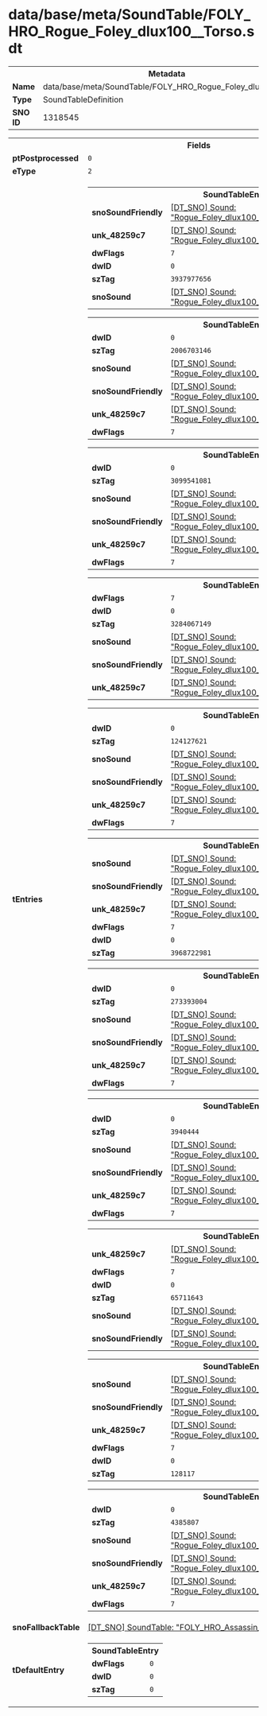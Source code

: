 <h1>data/base/meta/SoundTable/FOLY_HRO_Rogue_Foley_dlux100__Torso.sdt</h1><table><tr><th colspan="100%">Metadata</th></tr><tr><td><b>Name</b></td><td>data/base/meta/SoundTable/FOLY_HRO_Rogue_Foley_dlux100__Torso.sdt</td></tr><tr><td><b>Type</b></td><td>SoundTableDefinition</td></tr><tr><td><b>SNO ID</b></td><td>1318545</td></tr></table>

<table><tr><th colspan="100%">Fields</th></tr><tr><td><b>ptPostprocessed</b></td><td><code>0</code></td></tr><tr><td><b>eType</b></td><td><code>2</code></td></tr><tr><td><b>tEntries</b></td><td><table><tr><th colspan="100%">SoundTableEntry</th></tr><tr><td><b>snoSoundFriendly</b></td><td><a href="..\Sound\Rogue_Foley_dlux100_Torso_AttackQuick_3P_Friendly.snd.md">[DT_SNO] Sound: "Rogue_Foley_dlux100_Torso_AttackQuick_3P_Friendly"</a></td></tr><tr><td><b>unk_48259c7</b></td><td><a href="..\Sound\Rogue_Foley_dlux100_Torso_AttackQuick_3P_Enemy.snd.md">[DT_SNO] Sound: "Rogue_Foley_dlux100_Torso_AttackQuick_3P_Enemy"</a></td></tr><tr><td><b>dwFlags</b></td><td><code>7</code></td></tr><tr><td><b>dwID</b></td><td><code>0</code></td></tr><tr><td><b>szTag</b></td><td><code>3937977656</code></td></tr><tr><td><b>snoSound</b></td><td><a href="..\Sound\Rogue_Foley_dlux100_Torso_AttackQuick_1P.snd.md">[DT_SNO] Sound: "Rogue_Foley_dlux100_Torso_AttackQuick_1P"</a></td></tr></table>


<table><tr><th colspan="100%">SoundTableEntry</th></tr><tr><td><b>dwID</b></td><td><code>0</code></td></tr><tr><td><b>szTag</b></td><td><code>2006703146</code></td></tr><tr><td><b>snoSound</b></td><td><a href="..\Sound\Rogue_Foley_dlux100_Torso_AttackBig_1P.snd.md">[DT_SNO] Sound: "Rogue_Foley_dlux100_Torso_AttackBig_1P"</a></td></tr><tr><td><b>snoSoundFriendly</b></td><td><a href="..\Sound\Rogue_Foley_dlux100_Torso_AttackBig_3P_Friendly.snd.md">[DT_SNO] Sound: "Rogue_Foley_dlux100_Torso_AttackBig_3P_Friendly"</a></td></tr><tr><td><b>unk_48259c7</b></td><td><a href="..\Sound\Rogue_Foley_dlux100_Torso_AttackBig_3P_Enemy.snd.md">[DT_SNO] Sound: "Rogue_Foley_dlux100_Torso_AttackBig_3P_Enemy"</a></td></tr><tr><td><b>dwFlags</b></td><td><code>7</code></td></tr></table>


<table><tr><th colspan="100%">SoundTableEntry</th></tr><tr><td><b>dwID</b></td><td><code>0</code></td></tr><tr><td><b>szTag</b></td><td><code>3099541081</code></td></tr><tr><td><b>snoSound</b></td><td><a href="..\Sound\Rogue_Foley_dlux100_Torso_AttackQuick_1P.snd.md">[DT_SNO] Sound: "Rogue_Foley_dlux100_Torso_AttackQuick_1P"</a></td></tr><tr><td><b>snoSoundFriendly</b></td><td><a href="..\Sound\Rogue_Foley_dlux100_Torso_AttackQuick_3P_Friendly.snd.md">[DT_SNO] Sound: "Rogue_Foley_dlux100_Torso_AttackQuick_3P_Friendly"</a></td></tr><tr><td><b>unk_48259c7</b></td><td><a href="..\Sound\Rogue_Foley_dlux100_Torso_AttackQuick_3P_Enemy.snd.md">[DT_SNO] Sound: "Rogue_Foley_dlux100_Torso_AttackQuick_3P_Enemy"</a></td></tr><tr><td><b>dwFlags</b></td><td><code>7</code></td></tr></table>


<table><tr><th colspan="100%">SoundTableEntry</th></tr><tr><td><b>dwFlags</b></td><td><code>7</code></td></tr><tr><td><b>dwID</b></td><td><code>0</code></td></tr><tr><td><b>szTag</b></td><td><code>3284067149</code></td></tr><tr><td><b>snoSound</b></td><td><a href="..\Sound\Rogue_Foley_dlux100_Torso_Bodyfall_1P.snd.md">[DT_SNO] Sound: "Rogue_Foley_dlux100_Torso_Bodyfall_1P"</a></td></tr><tr><td><b>snoSoundFriendly</b></td><td><a href="..\Sound\Rogue_Foley_dlux100_Torso_Bodyfall_3P_Friendly.snd.md">[DT_SNO] Sound: "Rogue_Foley_dlux100_Torso_Bodyfall_3P_Friendly"</a></td></tr><tr><td><b>unk_48259c7</b></td><td><a href="..\Sound\Rogue_Foley_dlux100_Torso_Bodyfall_3P_Enemy.snd.md">[DT_SNO] Sound: "Rogue_Foley_dlux100_Torso_Bodyfall_3P_Enemy"</a></td></tr></table>


<table><tr><th colspan="100%">SoundTableEntry</th></tr><tr><td><b>dwID</b></td><td><code>0</code></td></tr><tr><td><b>szTag</b></td><td><code>124127621</code></td></tr><tr><td><b>snoSound</b></td><td><a href="..\Sound\Rogue_Foley_dlux100_Torso_Evade_1P.snd.md">[DT_SNO] Sound: "Rogue_Foley_dlux100_Torso_Evade_1P"</a></td></tr><tr><td><b>snoSoundFriendly</b></td><td><a href="..\Sound\Rogue_Foley_dlux100_Torso_Evade_3P_Friendly.snd.md">[DT_SNO] Sound: "Rogue_Foley_dlux100_Torso_Evade_3P_Friendly"</a></td></tr><tr><td><b>unk_48259c7</b></td><td><a href="..\Sound\Rogue_Foley_dlux100_Torso_Evade_3P_Enemy.snd.md">[DT_SNO] Sound: "Rogue_Foley_dlux100_Torso_Evade_3P_Enemy"</a></td></tr><tr><td><b>dwFlags</b></td><td><code>7</code></td></tr></table>


<table><tr><th colspan="100%">SoundTableEntry</th></tr><tr><td><b>snoSound</b></td><td><a href="..\Sound\Rogue_Foley_dlux100_Torso_GetHit_1P.snd.md">[DT_SNO] Sound: "Rogue_Foley_dlux100_Torso_GetHit_1P"</a></td></tr><tr><td><b>snoSoundFriendly</b></td><td><a href="..\Sound\Rogue_Foley_dlux100_Torso_GetHit_3P_Friendly.snd.md">[DT_SNO] Sound: "Rogue_Foley_dlux100_Torso_GetHit_3P_Friendly"</a></td></tr><tr><td><b>unk_48259c7</b></td><td><a href="..\Sound\Rogue_Foley_dlux100_Torso_GetHit_3P_Enemy.snd.md">[DT_SNO] Sound: "Rogue_Foley_dlux100_Torso_GetHit_3P_Enemy"</a></td></tr><tr><td><b>dwFlags</b></td><td><code>7</code></td></tr><tr><td><b>dwID</b></td><td><code>0</code></td></tr><tr><td><b>szTag</b></td><td><code>3968722981</code></td></tr></table>


<table><tr><th colspan="100%">SoundTableEntry</th></tr><tr><td><b>dwID</b></td><td><code>0</code></td></tr><tr><td><b>szTag</b></td><td><code>273393004</code></td></tr><tr><td><b>snoSound</b></td><td><a href="..\Sound\Rogue_Foley_dlux100_Torso_GetHit_1P.snd.md">[DT_SNO] Sound: "Rogue_Foley_dlux100_Torso_GetHit_1P"</a></td></tr><tr><td><b>snoSoundFriendly</b></td><td><a href="..\Sound\Rogue_Foley_dlux100_Torso_GetHit_3P_Friendly.snd.md">[DT_SNO] Sound: "Rogue_Foley_dlux100_Torso_GetHit_3P_Friendly"</a></td></tr><tr><td><b>unk_48259c7</b></td><td><a href="..\Sound\Rogue_Foley_dlux100_Torso_GetHit_3P_Enemy.snd.md">[DT_SNO] Sound: "Rogue_Foley_dlux100_Torso_GetHit_3P_Enemy"</a></td></tr><tr><td><b>dwFlags</b></td><td><code>7</code></td></tr></table>


<table><tr><th colspan="100%">SoundTableEntry</th></tr><tr><td><b>dwID</b></td><td><code>0</code></td></tr><tr><td><b>szTag</b></td><td><code>3940444</code></td></tr><tr><td><b>snoSound</b></td><td><a href="..\Sound\Rogue_Foley_dlux100_Torso_Jump_1P.snd.md">[DT_SNO] Sound: "Rogue_Foley_dlux100_Torso_Jump_1P"</a></td></tr><tr><td><b>snoSoundFriendly</b></td><td><a href="..\Sound\Rogue_Foley_dlux100_Torso_Jump_3P_Friendly.snd.md">[DT_SNO] Sound: "Rogue_Foley_dlux100_Torso_Jump_3P_Friendly"</a></td></tr><tr><td><b>unk_48259c7</b></td><td><a href="..\Sound\Rogue_Foley_dlux100_Torso_Jump_3P_Enemy.snd.md">[DT_SNO] Sound: "Rogue_Foley_dlux100_Torso_Jump_3P_Enemy"</a></td></tr><tr><td><b>dwFlags</b></td><td><code>7</code></td></tr></table>


<table><tr><th colspan="100%">SoundTableEntry</th></tr><tr><td><b>unk_48259c7</b></td><td><a href="..\Sound\Rogue_Foley_dlux100_Torso_JumpLand_3P_Enemy.snd.md">[DT_SNO] Sound: "Rogue_Foley_dlux100_Torso_JumpLand_3P_Enemy"</a></td></tr><tr><td><b>dwFlags</b></td><td><code>7</code></td></tr><tr><td><b>dwID</b></td><td><code>0</code></td></tr><tr><td><b>szTag</b></td><td><code>65711643</code></td></tr><tr><td><b>snoSound</b></td><td><a href="..\Sound\Rogue_Foley_dlux100_Torso_JumpLand.snd.md">[DT_SNO] Sound: "Rogue_Foley_dlux100_Torso_JumpLand"</a></td></tr><tr><td><b>snoSoundFriendly</b></td><td><a href="..\Sound\Rogue_Foley_dlux100_Torso_JumpLand_3P_Friendly.snd.md">[DT_SNO] Sound: "Rogue_Foley_dlux100_Torso_JumpLand_3P_Friendly"</a></td></tr></table>


<table><tr><th colspan="100%">SoundTableEntry</th></tr><tr><td><b>snoSound</b></td><td><a href="..\Sound\Rogue_Foley_dlux100_Torso_Run_1P.snd.md">[DT_SNO] Sound: "Rogue_Foley_dlux100_Torso_Run_1P"</a></td></tr><tr><td><b>snoSoundFriendly</b></td><td><a href="..\Sound\Rogue_Foley_dlux100_Torso_Run_3P_Friendly.snd.md">[DT_SNO] Sound: "Rogue_Foley_dlux100_Torso_Run_3P_Friendly"</a></td></tr><tr><td><b>unk_48259c7</b></td><td><a href="..\Sound\Rogue_Foley_dlux100_Torso_Run_3P_Enemy.snd.md">[DT_SNO] Sound: "Rogue_Foley_dlux100_Torso_Run_3P_Enemy"</a></td></tr><tr><td><b>dwFlags</b></td><td><code>7</code></td></tr><tr><td><b>dwID</b></td><td><code>0</code></td></tr><tr><td><b>szTag</b></td><td><code>128117</code></td></tr></table>


<table><tr><th colspan="100%">SoundTableEntry</th></tr><tr><td><b>dwID</b></td><td><code>0</code></td></tr><tr><td><b>szTag</b></td><td><code>4385807</code></td></tr><tr><td><b>snoSound</b></td><td><a href="..\Sound\Rogue_Foley_dlux100_Torso_Walk_1P.snd.md">[DT_SNO] Sound: "Rogue_Foley_dlux100_Torso_Walk_1P"</a></td></tr><tr><td><b>snoSoundFriendly</b></td><td><a href="..\Sound\Rogue_Foley_dlux100_Torso_Walk_3P_Friendly.snd.md">[DT_SNO] Sound: "Rogue_Foley_dlux100_Torso_Walk_3P_Friendly"</a></td></tr><tr><td><b>unk_48259c7</b></td><td><a href="..\Sound\Rogue_Foley_dlux100_Torso_Walk_3P_Enemy.snd.md">[DT_SNO] Sound: "Rogue_Foley_dlux100_Torso_Walk_3P_Enemy"</a></td></tr><tr><td><b>dwFlags</b></td><td><code>7</code></td></tr></table>


</td></tr><tr><td><b>snoFallbackTable</b></td><td><a href="FOLY_HRO_Assassin_Leather.sdt.md">[DT_SNO] SoundTable: "FOLY_HRO_Assassin_Leather"</a></td></tr><tr><td><b>tDefaultEntry</b></td><td><table><tr><th colspan="100%">SoundTableEntry</th></tr><tr><td><b>dwFlags</b></td><td><code>0</code></td></tr><tr><td><b>dwID</b></td><td><code>0</code></td></tr><tr><td><b>szTag</b></td><td><code>0</code></td></tr></table>

</td></tr></table>

